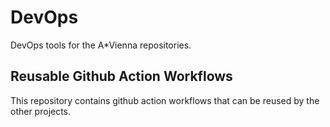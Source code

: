 # DevOps
DevOps tools for the A*Vienna repositories.

## Reusable Github Action Workflows

This repository contains github action workflows that can be reused by the other projects.
